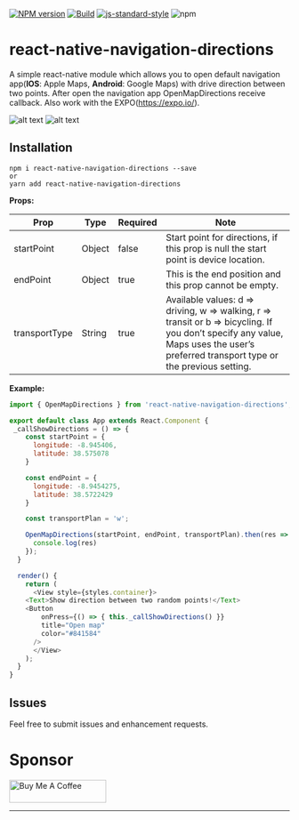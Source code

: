 [![NPM version](https://img.shields.io/npm/v/react-native-navigation-directions.svg?style=flat-square)](https://www.npmjs.com/package/react-native-navigation-directions)
[![Build](https://travis-ci.org/laki944/react-native-navigation-directions.svg?branch=master)](https://travis-ci.org/laki944/react-native-navigation-directions)
[![js-standard-style](https://img.shields.io/badge/code%20style-standard-brightgreen.svg)](http://standardjs.com/)
![npm](https://img.shields.io/npm/dm/react-native-navigation-directions)

# react-native-navigation-directions

A simple react-native module which allows you to open default navigation app(**IOS**: Apple Maps, **Android**: Google Maps) with drive direction between two points. After open the navigation app OpenMapDirections receive callback. Also work with the EXPO(https://expo.io/).

![alt text](https://media.giphy.com/media/3oFzmgxYq1MctUbXTW/giphy.gif) ![alt text](https://media.giphy.com/media/d3ess97l8lQ5Cx6E/giphy.gif)

**Installation**
----------
    npm i react-native-navigation-directions --save
    or
    yarn add react-native-navigation-directions

**Props:**

| Prop |Type| Required| Note |
|--|--|--|--|
|startPoint| Object | false | Start point for directions, if this prop is null the start point is device location.
|endPoint| Object |true| This is the end position and this prop cannot be empty.
|transportType|String|true| Available values: d => driving, w => walking, r => transit or b => bicycling. If you don’t specify any value, Maps uses the user’s preferred transport type or the previous setting.

**Example:**
```javascript
import { OpenMapDirections } from 'react-native-navigation-directions';

export default class App extends React.Component {
 _callShowDirections = () => {
    const startPoint = {
      longitude: -8.945406,
      latitude: 38.575078
    } 

    const endPoint = {
      longitude: -8.9454275,
      latitude: 38.5722429
    }

    const transportPlan = 'w';

    OpenMapDirections(startPoint, endPoint, transportPlan).then(res => {
      console.log(res)
    });
  }

  render() {
    return (
      <View style={styles.container}>
	<Text>Show direction between two random points!</Text>
	<Button
	    onPress={() => { this._callShowDirections() }}
	    title="Open map"
	    color="#841584"
	  />
      </View>
    );
  }
}
```	
**Issues**
----------
Feel free to submit issues and enhancement requests.

# Sponsor

<a href="https://www.buymeacoffee.com/laki944" target="_blank"><img src="https://cdn.buymeacoffee.com/buttons/default-orange.png" alt="Buy Me A Coffee" height="41" width="174"></a>

----------
